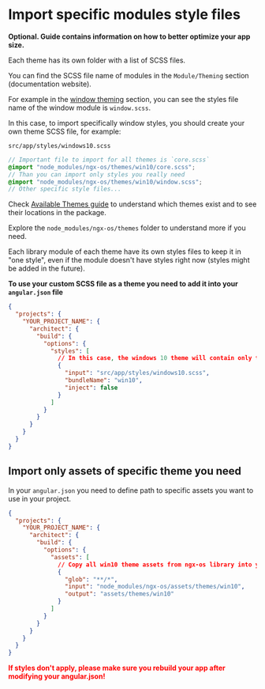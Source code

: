 # Import specific modules style files

**Optional. Guide contains information on how to better optimize your app size.**

Each theme has its own folder with a list of SCSS files.

You can find the SCSS file name of modules in the `Module/Theming` section (documentation website).

For example in the [window theming](https://ngx-os.io/components/window/theming) section, you can see the styles file name of the window module is `window.scss`.

In this case, to import specifically window styles, you should create your own theme SCSS file, for example:

`src/app/styles/windows10.scss`

```scss
// Important file to import for all themes is `core.scss`
@import "node_modules/ngx-os/themes/win10/core.scss";
// Than you can import only styles you really need
@import "node_modules/ngx-os/themes/win10/window.scss";
// Other specific style files...
```

Check [Available Themes guide](https://ngx-os.io/guides/available-themes)
to understand which themes exist and to see their locations in the package.

Explore the `node_modules/ngx-os/themes` folder to understand more if you need.

Each library module of each theme have its own styles files to keep it in "one style",
even if the module doesn't have styles right now (styles might be added in the future).

**To use your custom SCSS file as a theme you need to add it into your `angular.json` file**

```json
{
  "projects": {
    "YOUR_PROJECT_NAME": {
      "architect": {
        "build": {
          "options": {
            "styles": [
              // In this case, the windows 10 theme will contain only things you import at the example above
              {
                "input": "src/app/styles/windows10.scss",
                "bundleName": "win10",
                "inject": false
              }
            ]
          }
        }
      }
    }
  }
}
```

## Import only assets of specific theme you need

In your `angular.json` you need to define path to specific assets you want to use in your project.

```json
{
  "projects": {
    "YOUR_PROJECT_NAME": {
      "architect": {
        "build": {
          "options": {
            "assets": [
              // Copy all win10 theme assets from ngx-os library into your application assets
              {
                "glob": "**/*",
                "input": "node_modules/ngx-os/assets/themes/win10",
                "output": "assets/themes/win10"
              }
            ]
          }
        }
      }
    }
  }
}
```

<p>
    <font color="red">
        <b>If styles don't apply, please make sure you rebuild your app after modifying your angular.json!</b>
    </font>
</p>
